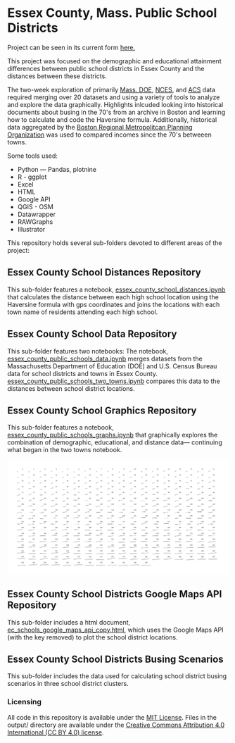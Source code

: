 # Essex County, Mass. Public School Districts

Project can be seen in its current form [here.](https://semerriam.github.io/pj_ec_schools.html)

This project was focused on the demographic and educational attainment differences between public school districts in Essex County and the distances between these districts.

The two-week exploration of primarily [Mass. DOE](https://profiles.doe.mass.edu/state_report/), [NCES](https://nces.ed.gov/ccd/schoolsearch/school_list.asp?Search=1&DistrictID=2506660/), and [ACS](https://www.census.gov/quickfacts/) data required merging over 20 datasets and using a variety of tools to analyze and explore the data graphically. Highlights inlcuded looking into historical documents about busing in the 70's from an archive in Boston and learning how to calculate and code the Haversine formula. Additionally, historical data aggregated by the [Boston Regional Metropolitcan Planning Organization](https://www.ctps.org/node/3280/) was used to compared incomes since the 70's betweeen towns. 

Some tools used:
- Python — Pandas, plotnine
- R - ggplot
- Excel
- HTML
- Google API
- QGIS - OSM 
- Datawrapper
- RAWGraphs
- Illustrator


This repository holds several sub-folders devoted to different areas of the project:

## Essex County School Distances Repository
This sub-folder features a notebook, [essex_county_school_distances.ipynb](ec_school_distances/essex_county_school_distances.ipynb) that calculates the distance between each high school location using the Haversine formula with gps coordinates and joins the locations with each town name of residents attending each high school.

## Essex County School Data Repository
This sub-folder features two notebooks: The notebook, [essex_county_public_schools_data.ipynb](ec-school-data/essex_county_public_schools_data.ipynb) merges datasets from the Massachusetts Department of Education (DOE) and U.S. Census Bureau data for school districts and towns in Essex County. [essex_county_public_schools_two_towns.ipynb](ec-school-data/essex_county_public_schools_two_towns.ipynb) compares this data to the distances between school district locations. 

## Essex County School Graphics Repository
This sub-folder features a notebook, [essex_county_public_schools_graphs.ipynb](ec_school_graphics/essex_county_public_schools_graphs.ipynb) that graphically explores the combination of demographic, educational, and distance data— continuing what began in the two towns notebook. 

![essex-country-school-districts-combos.png](ec_school_graphics/essex-country-school-districts-combos.png)

## Essex County School Districts Google Maps API Repository
This sub-folder includes a html document, [ec_schools_google_maps_api_copy.html](ec-school-districts-google-maps-api/ec_schools_google_maps_api_copy.html), which uses the Google Maps API (with the key removed) to plot the school district locations.

## Essex County School Districts Busing Scenarios
This sub-folder includes the data used for calculating school district busing scenarios in three school district clusters.

### Licensing
All code in this repository is available under the [MIT License](https://opensource.org/licenses/MIT). Files in the output/ directory are available under the [Creative Commons Attribution 4.0 International (CC BY 4.0) license](https://creativecommons.org/licenses/by/4.0/).
